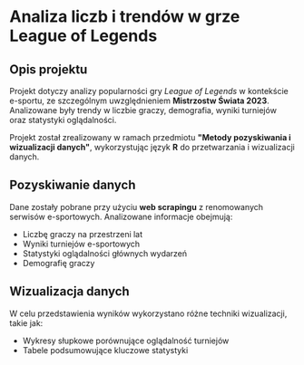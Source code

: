 # **Analiza liczb i trendów w grze League of Legends**

## **Opis projektu**
Projekt dotyczy analizy popularności gry *League of Legends* w kontekście e-sportu, ze szczególnym uwzględnieniem **Mistrzostw Świata 2023**. Analizowane były trendy w liczbie graczy, demografia, wyniki turniejów oraz statystyki oglądalności.

Projekt został zrealizowany w ramach przedmiotu **"Metody pozyskiwania i wizualizacji danych"**, wykorzystując język **R** do przetwarzania i wizualizacji danych.  

## **Pozyskiwanie danych**
Dane zostały pobrane przy użyciu **web scrapingu** z renomowanych serwisów e-sportowych. Analizowane informacje obejmują:  
- Liczbę graczy na przestrzeni lat  
- Wyniki turniejów e-sportowych  
- Statystyki oglądalności głównych wydarzeń  
- Demografię graczy

## **Wizualizacja danych**
W celu przedstawienia wyników wykorzystano różne techniki wizualizacji, takie jak:   
- Wykresy słupkowe porównujące oglądalność turniejów  
- Tabele podsumowujące kluczowe statystyki 
